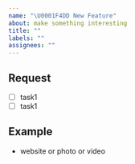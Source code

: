 ```yaml
---
name: "\U0001F4DD New Feature"
about: make something interesting
title: ""
labels: ""
assignees: ""
---
```


## Request

-   [ ] task1
-   [ ] task1

## Example

-   website or photo or video
